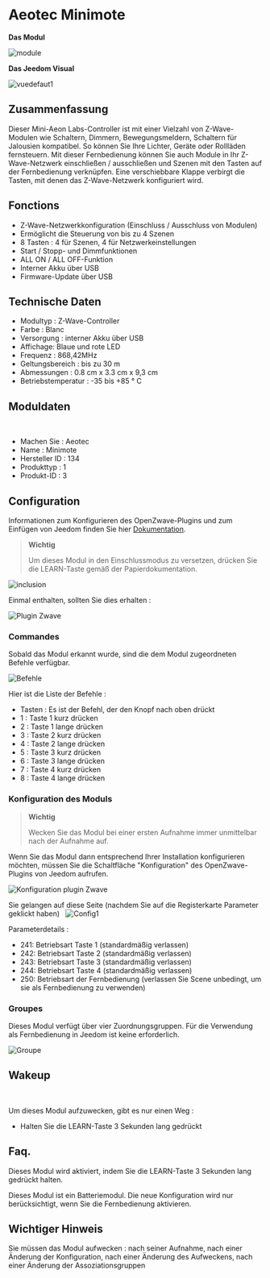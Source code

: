 # Aeotec Minimote

**Das Modul**

![module](images/aeotec.minimote/module.jpg)

**Das Jeedom Visual**

![vuedefaut1](images/aeotec.minimote/vuedefaut1.jpg)

## Zusammenfassung

Dieser Mini-Aeon Labs-Controller ist mit einer Vielzahl von Z-Wave-Modulen wie Schaltern, Dimmern, Bewegungsmeldern, Schaltern für Jalousien kompatibel. So können Sie Ihre Lichter, Geräte oder Rollläden fernsteuern. Mit dieser Fernbedienung können Sie auch Module in Ihr Z-Wave-Netzwerk einschließen / ausschließen und Szenen mit den Tasten auf der Fernbedienung verknüpfen. Eine verschiebbare Klappe verbirgt die Tasten, mit denen das Z-Wave-Netzwerk konfiguriert wird.

## Fonctions

-   Z-Wave-Netzwerkkonfiguration (Einschluss / Ausschluss von Modulen)
-   Ermöglicht die Steuerung von bis zu 4 Szenen
-   8 Tasten : 4 für Szenen, 4 für Netzwerkeinstellungen
-   Start / Stopp- und Dimmfunktionen
-   ALL ON / ALL OFF-Funktion
-   Interner Akku über USB
-   Firmware-Update über USB

## Technische Daten

-   Modultyp : Z-Wave-Controller
-   Farbe : Blanc
-   Versorgung : interner Akku über USB
-   Affichage: Blaue und rote LED
-   Frequenz : 868,42MHz
-   Geltungsbereich : bis zu 30 m
-   Abmessungen : 0.8 cm x 3.3 cm x 9,3 cm
-   Betriebstemperatur : -35 bis +85 ° C

## Moduldaten
 
-   Machen Sie : Aeotec
-   Name : Minimote
-   Hersteller ID : 134
-   Produkttyp : 1
-   Produkt-ID : 3

## Configuration

Informationen zum Konfigurieren des OpenZwave-Plugins und zum Einfügen von Jeedom finden Sie hier [Dokumentation](https://doc.jeedom.com/de_DE/plugins/automation%20protocol/openzwave/).

> **Wichtig**
>
> Um dieses Modul in den Einschlussmodus zu versetzen, drücken Sie die LEARN-Taste gemäß der Papierdokumentation.

![inclusion](images/aeotec.minimote/inclusion.jpg)

Einmal enthalten, sollten Sie dies erhalten :

![Plugin Zwave](images/aeotec.minimote/information.jpg)

### Commandes

Sobald das Modul erkannt wurde, sind die dem Modul zugeordneten Befehle verfügbar.

![Befehle](images/aeotec.minimote/commandes.jpg)

Hier ist die Liste der Befehle :

-   Tasten : Es ist der Befehl, der den Knopf nach oben drückt
  - 1 : Taste 1 kurz drücken
  - 2 : Taste 1 lange drücken
  - 3 : Taste 2 kurz drücken
  - 4 : Taste 2 lange drücken
  - 5 : Taste 3 kurz drücken
  - 6 : Taste 3 lange drücken
  - 7 : Taste 4 kurz drücken
  - 8 : Taste 4 lange drücken

### Konfiguration des Moduls

> **Wichtig**
>
> Wecken Sie das Modul bei einer ersten Aufnahme immer unmittelbar nach der Aufnahme auf.

Wenn Sie das Modul dann entsprechend Ihrer Installation konfigurieren möchten, müssen Sie die Schaltfläche "Konfiguration" des OpenZwave-Plugins von Jeedom aufrufen.

![Konfiguration plugin Zwave](images/plugin/bouton_configuration.jpg)

Sie gelangen auf diese Seite (nachdem Sie auf die Registerkarte Parameter geklickt haben)
 
![Config1](images/aeotec.minimote/config1.jpg)

Parameterdetails :

-   241: Betriebsart Taste 1 (standardmäßig verlassen)
-   242: Betriebsart Taste 2 (standardmäßig verlassen)
-   243: Betriebsart Taste 3 (standardmäßig verlassen)
-   244: Betriebsart Taste 4 (standardmäßig verlassen)
-   250: Betriebsart der Fernbedienung (verlassen Sie Scene unbedingt, um sie als Fernbedienung zu verwenden)

### Groupes

Dieses Modul verfügt über vier Zuordnungsgruppen. Für die Verwendung als Fernbedienung in Jeedom ist keine erforderlich.

![Groupe](images/aeotec.minimote/groupe.jpg)

## Wakeup

 

Um dieses Modul aufzuwecken, gibt es nur einen Weg :

-   Halten Sie die LEARN-Taste 3 Sekunden lang gedrückt

## Faq.

Dieses Modul wird aktiviert, indem Sie die LEARN-Taste 3 Sekunden lang gedrückt halten.

Dieses Modul ist ein Batteriemodul. Die neue Konfiguration wird nur berücksichtigt, wenn Sie die Fernbedienung aktivieren.

## Wichtiger Hinweis

Sie müssen das Modul aufwecken : nach seiner Aufnahme, nach einer Änderung der Konfiguration, nach einer Änderung des Aufweckens, nach einer Änderung der Assoziationsgruppen
